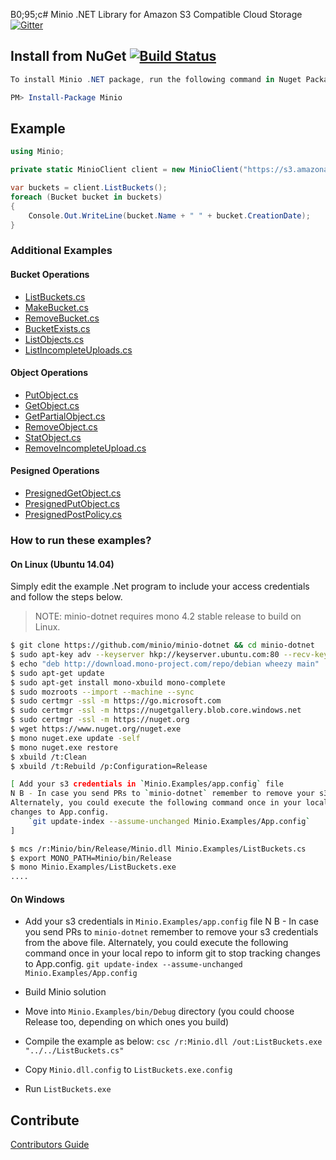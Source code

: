 B0;95;c# Minio .NET Library for Amazon S3 Compatible Cloud Storage [![Gitter](https://badges.gitter.im/Join%20Chat.svg)](https://gitter.im/Minio/minio?utm_source=badge&utm_medium=badge&utm_campaign=pr-badge&utm_content=badge)

## Install from NuGet [![Build Status](https://travis-ci.org/minio/minio-dotnet.svg?branch=master)](https://travis-ci.org/minio/minio-dotnet)

```powershell
To install Minio .NET package, run the following command in Nuget Package Manager Console

PM> Install-Package Minio
```

## Example
```cs
using Minio;

private static MinioClient client = new MinioClient("https://s3.amazonaws.com", "Access Key", "Secret Key");

var buckets = client.ListBuckets();
foreach (Bucket bucket in buckets)
{
    Console.Out.WriteLine(bucket.Name + " " + bucket.CreationDate);
}

```

### Additional Examples

#### Bucket Operations

* [ListBuckets.cs](./Minio.Examples/ListBuckets.cs)
* [MakeBucket.cs](./Minio.Examples/MakeBucket.cs)
* [RemoveBucket.cs](./Minio.Examples/RemoveBucket.cs)
* [BucketExists.cs](./Minio.Examples/BucketExists.cs)
* [ListObjects.cs](./Minio.Examples/ListObjects.cs)
* [ListIncompleteUploads.cs](./Minio.Examples/ListIncompleteUploads.cs)

#### Object Operations

* [PutObject.cs](./Minio.Examples/PutObject.cs)
* [GetObject.cs](./Minio.Examples/GetObject.cs)
* [GetPartialObject.cs](./Minio.Examples/GetPartialObject.cs)
* [RemoveObject.cs](./Minio.Examples/RemoveObject.cs)
* [StatObject.cs](./Minio.Examples/StatObject.cs)
* [RemoveIncompleteUpload.cs](./Minio.Examples/RemoveIncompleteUpload.cs)

#### Pesigned Operations

* [PresignedGetObject.cs](./Minio.Examples/PresignedGetObject.cs)
* [PresignedPutObject.cs](./Minio.Examples/PresignedPutObject.cs)
* [PresignedPostPolicy.cs](./Minio.Examples/PresignedPostPolicy.cs)

### How to run these examples?

#### On Linux (Ubuntu 14.04)

Simply edit the example .Net program to include your access credentials and follow the steps below.

<blockquote>
NOTE: minio-dotnet requires mono 4.2 stable release to build on Linux.
</blockquote>

```bash
$ git clone https://github.com/minio/minio-dotnet && cd minio-dotnet
$ sudo apt-key adv --keyserver hkp://keyserver.ubuntu.com:80 --recv-keys 3FA7E0328081BFF6A14DA29AA6A19B38D3D831EF
$ echo "deb http://download.mono-project.com/repo/debian wheezy main" | sudo tee /etc/apt/sources.list.d/mono-xamarin.list
$ sudo apt-get update
$ sudo apt-get install mono-xbuild mono-complete
$ sudo mozroots --import --machine --sync 
$ sudo certmgr -ssl -m https://go.microsoft.com
$ sudo certmgr -ssl -m https://nugetgallery.blob.core.windows.net
$ sudo certmgr -ssl -m https://nuget.org
$ wget https://www.nuget.org/nuget.exe
$ mono nuget.exe update -self
$ mono nuget.exe restore
$ xbuild /t:Clean
$ xbuild /t:Rebuild /p:Configuration=Release

[ Add your s3 credentials in `Minio.Examples/app.config` file
N B - In case you send PRs to `minio-dotnet` remember to remove your s3 credentials from the above file.
Alternately, you could execute the following command once in your local repo to inform git to stop tracking
changes to App.config.
	`git update-index --assume-unchanged Minio.Examples/App.config`
]

$ mcs /r:Minio/bin/Release/Minio.dll Minio.Examples/ListBuckets.cs
$ export MONO_PATH=Minio/bin/Release
$ mono Minio.Examples/ListBuckets.exe
....

```
#### On Windows
- Add your s3 credentials in `Minio.Examples/app.config` file
N B - In case you send PRs to `minio-dotnet` remember to remove your s3 credentials from the above file.
Alternately, you could execute the following command once in your local repo to inform git to stop tracking
changes to App.config.
	`git update-index --assume-unchanged Minio.Examples/App.config`


- Build Minio solution

- Move into `Minio.Examples/bin/Debug` directory (you could choose Release too, depending on which ones you build)

- Compile the example as below:
	`csc /r:Minio.dll /out:ListBuckets.exe "../../ListBuckets.cs"`

- Copy `Minio.dll.config` to `ListBuckets.exe.config`

- Run `ListBuckets.exe`


## Contribute

[Contributors Guide](./CONTRIBUTING.md)
